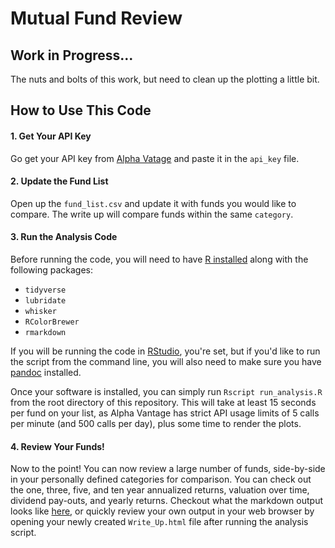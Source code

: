 # Mutual Fund Review

## Work in Progress...

The nuts and bolts of this work, but need to clean up the plotting a little bit.

## How to Use This Code

#### 1. Get Your API Key

Go get your API key from [Alpha Vatage](https://www.alphavantage.co/) and paste it in the `api_key` file.

#### 2. Update the Fund List

Open up the `fund_list.csv` and update it with funds you would like to compare. The write up will compare funds within the same `category`.

#### 3. Run the Analysis Code

Before running the code, you will need to have [R installed](https://www.r-project.org/) along with the following packages:

- `tidyverse`
- `lubridate`
- `whisker`
- `RColorBrewer`
- `rmarkdown`

If you will be running the code in [RStudio](https://www.rstudio.com/), you're set, but if you'd like to run the script from the command line, you will also need to make sure you have [pandoc](https://pandoc.org/installing.html) installed.  

Once your software is installed, you can simply run `Rscript run_analysis.R` from the root directory of this repository. This will take at least 15 seconds per fund on your list, as Alpha Vantage has strict API usage limits of 5 calls per minute (and 500 calls per day), plus some time to render the plots.

#### 4. Review Your Funds!

Now to the point! You can now review a large number of funds, side-by-side in your personally defined categories for comparison. You can check out the one, three, five, and ten year annualized returns, valuation over time, dividend pay-outs, and yearly returns. Checkout what the markdown output looks like [here](Write_Up.md), or quickly review your own output in your web browser by opening your newly created `Write_Up.html` file after running the analysis script.
